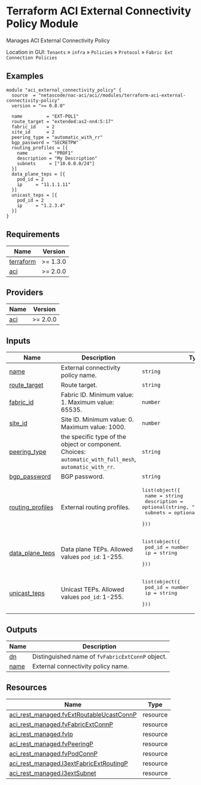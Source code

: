<!-- BEGIN_TF_DOCS -->
# Terraform ACI External Connectivity Policy Module

Manages ACI External Connectivity Policy

Location in GUI:
`Tenants` » `infra` » `Policies` » `Protocol` » `Fabric Ext Connection Policies`

## Examples

```hcl
module "aci_external_connectivity_policy" {
  source  = "netascode/nac-aci/aci//modules/terraform-aci-external-connectivity-policy"
  version = ">= 0.8.0"

  name         = "EXT-POL1"
  route_target = "extended:as2-nn4:5:17"
  fabric_id    = 2
  site_id      = 2
  peering_type = "automatic_with_rr"
  bgp_password = "SECRETPW"
  routing_profiles = [{
    name        = "PROF1"
    description = "My Description"
    subnets     = ["10.0.0.0/24"]
  }]
  data_plane_teps = [{
    pod_id = 2
    ip     = "11.1.1.11"
  }]
  unicast_teps = [{
    pod_id = 2
    ip     = "1.2.3.4"
  }]
}
```

## Requirements

| Name | Version |
|------|---------|
| <a name="requirement_terraform"></a> [terraform](#requirement\_terraform) | >= 1.3.0 |
| <a name="requirement_aci"></a> [aci](#requirement\_aci) | >= 2.0.0 |

## Providers

| Name | Version |
|------|---------|
| <a name="provider_aci"></a> [aci](#provider\_aci) | >= 2.0.0 |

## Inputs

| Name | Description | Type | Default | Required |
|------|-------------|------|---------|:--------:|
| <a name="input_name"></a> [name](#input\_name) | External connectivity policy name. | `string` | n/a | yes |
| <a name="input_route_target"></a> [route\_target](#input\_route\_target) | Route target. | `string` | `"extended:as2-nn4:5:16"` | no |
| <a name="input_fabric_id"></a> [fabric\_id](#input\_fabric\_id) | Fabric ID. Minimum value: 1. Maximum value: 65535. | `number` | `1` | no |
| <a name="input_site_id"></a> [site\_id](#input\_site\_id) | Site ID. Minimum value: 0. Maximum value: 1000. | `number` | `0` | no |
| <a name="input_peering_type"></a> [peering\_type](#input\_peering\_type) | the specific type of the object or component. Choices: `automatic_with_full_mesh`, `automatic_with_rr`. | `string` | `"automatic_with_full_mesh"` | no |
| <a name="input_bgp_password"></a> [bgp\_password](#input\_bgp\_password) | BGP password. | `string` | `""` | no |
| <a name="input_routing_profiles"></a> [routing\_profiles](#input\_routing\_profiles) | External routing profiles. | <pre>list(object({<br>    name        = string<br>    description = optional(string, "")<br>    subnets     = optional(list(string), [])<br>  }))</pre> | `[]` | no |
| <a name="input_data_plane_teps"></a> [data\_plane\_teps](#input\_data\_plane\_teps) | Data plane TEPs. Allowed values `pod_id`: 1-255. | <pre>list(object({<br>    pod_id = number<br>    ip     = string<br>  }))</pre> | `[]` | no |
| <a name="input_unicast_teps"></a> [unicast\_teps](#input\_unicast\_teps) | Unicast TEPs. Allowed values `pod_id`: 1-255. | <pre>list(object({<br>    pod_id = number<br>    ip     = string<br>  }))</pre> | `[]` | no |

## Outputs

| Name | Description |
|------|-------------|
| <a name="output_dn"></a> [dn](#output\_dn) | Distinguished name of `fvFabricExtConnP` object. |
| <a name="output_name"></a> [name](#output\_name) | External connectivity policy name. |

## Resources

| Name | Type |
|------|------|
| [aci_rest_managed.fvExtRoutableUcastConnP](https://registry.terraform.io/providers/CiscoDevNet/aci/latest/docs/resources/rest_managed) | resource |
| [aci_rest_managed.fvFabricExtConnP](https://registry.terraform.io/providers/CiscoDevNet/aci/latest/docs/resources/rest_managed) | resource |
| [aci_rest_managed.fvIp](https://registry.terraform.io/providers/CiscoDevNet/aci/latest/docs/resources/rest_managed) | resource |
| [aci_rest_managed.fvPeeringP](https://registry.terraform.io/providers/CiscoDevNet/aci/latest/docs/resources/rest_managed) | resource |
| [aci_rest_managed.fvPodConnP](https://registry.terraform.io/providers/CiscoDevNet/aci/latest/docs/resources/rest_managed) | resource |
| [aci_rest_managed.l3extFabricExtRoutingP](https://registry.terraform.io/providers/CiscoDevNet/aci/latest/docs/resources/rest_managed) | resource |
| [aci_rest_managed.l3extSubnet](https://registry.terraform.io/providers/CiscoDevNet/aci/latest/docs/resources/rest_managed) | resource |
<!-- END_TF_DOCS -->